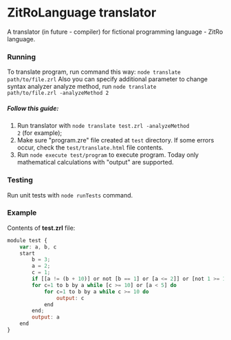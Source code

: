 ZitRoLanguage translator
============================

A translator (in future - compiler) for fictional programming language - ZitRo language.

### Running
To translate program, run command this way: <code>node translate path/to/file.zrl</code>
Also you can specify additional parameter to change syntax analyzer analyze method, run <code>node translate path/to/file.zrl -analyzeMethod 2</code>

##### Follow this guide:
1. Run translator with <code>node translate test.zrl -analyzeMethod 2</code> (for example);
2. Make sure "program.zre" file created at <code>test</code> directory. If some errors occur, check the <code>test/translate.html</code> file contents.
3. Run <code>node execute test/program</code> to execute program. Today only mathematical calculations with "output" are supported.

### Testing
Run unit tests with <code>node runTests</code> command. 

### Example
Contents of <b>test.zrl</b> file:
```javascript
module test {
    var: a, b, c
    start
        b = 3;
        a = 2;
        c = 1;
        if [[a != (b + 10)] or not [b == 1] or [a <= 2]] or [not 1 >= 1] then
        for c=1 to b by a while [c >= 10] or [a < 5] do
            for c=1 to b by a while c >= 10 do
                output: c
            end
        end;
        output: a
    end
}
```
